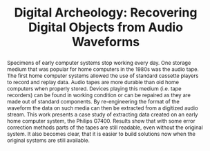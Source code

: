 ---
abstract: Specimens of early computer systems stop working every day. One storage
  medium that was popular for home computers in the 1980s was the audio tape. The
  first home computer systems allowed the use of standard cassette players to record
  and replay data. Audio tapes are more durable than old home computers when properly
  stored. Devices playing this medium (i.e. tape recorders) can be found in working
  condition or can be repaired as they are made out of standard components. By re-engineering
  the format of the waveform the data on such media can then be extracted from a digitized
  audio stream. This work presents a case study of extracting data created on an early
  home computer system, the Philips G7400. Results show that with some error correction
  methods parts of the tapes are still readable, even without the original system.
  It also becomes clear, that it is easier to build solutions now when the original
  systems are still available.
creators:
- Ghete, Mihai
- John, Annu
- Lederer, Chrisanth
- Guttenbrunner, Mark
- Rauber, Andreas
date: null
document_url: https://services.phaidra.univie.ac.at/api/object/o:294011/download
grand_parent: iPRES
institutions: []
keywords:
- san francisco
landing_page_url: https://phaidra.univie.ac.at/o:294011
language: eng
layout: publication
license: CC BY-SA 3.0 AT
notes_url: null
parent: iPRES 2009
presentation_url: null
publication_type: paper
size: 1555969
source_name: iPRES
title: 'Digital Archeology: Recovering Digital Objects from Audio Waveforms'
year: 2009
---